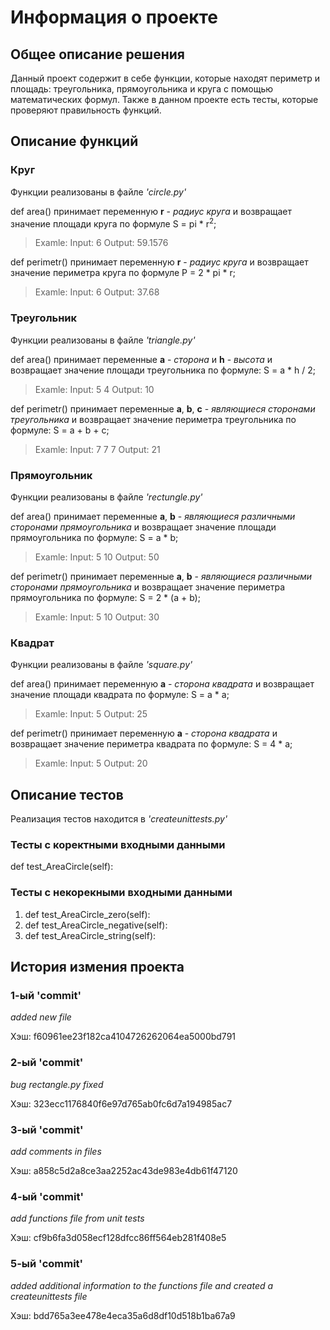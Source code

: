# Информация о проекте
	
## Общее описание решения
	
Данный проект содержит в себе функции, которые находят периметр и площадь: треугольника, прямоугольника и круга с помощью математических формул. Также в данном проекте есть тесты, которые проверяют правильность функций.
	
## Описание функций
	
### Круг
	
Функции реализованы в файле *'circle.py'*

def area() принимает переменную **r** - *радиус круга* и возвращает значение площади круга по формуле S = pi * r<sup>2</sup>;
> Examle: 
> Input: 6
> Output: 59.1576
	
def perimetr() принимает переменную **r** - *радиус круга* и возвращает значение периметра круга по формуле P = 2 * pi * r;
> Examle:
> Input: 6
> Output: 37.68
	
### Треугольник 
	
Функции реализованы в файле *'triangle.py'*

def area() принимает переменные **a** - *сторона* и **h** - *высота* и возвращает значение площади треугольника по формуле: S = a * h / 2;
> Examle:
> Input: 5 4
> Output: 10
	
def perimetr() принимает переменные **a**, **b**, **c** - *являющиеся сторонами треугольника* и возвращает значение периметра треугольника по формуле: S = a + b + c;
> Examle:
> Input: 7 7 7
> Output: 21
	
### Прямоугольник 
	
Функции реализованы в файле *'rectungle.py'*

def area() принимает переменные **a**, **b** - *являющиеся различными сторонами прямоугольника* и возвращает значение площади прямоугольника по формуле: S = a * b;
> Examle:
> Input: 5 10
> Output: 50
	
def perimetr() принимает переменные **a**, **b** - *являющиеся различными сторонами прямоугольника* и возвращает значение периметра прямоугольника по формуле: S = 2 * (a + b);
> Examle:
> Input: 5 10
> Output: 30

### Квадрат
	
Функции реализованы в файле *'square.py'*

def area() принимает переменную **a** - *сторона квадрата* и возвращает значение площади квадрата по формуле: S = a * a;
> Examle:
> Input: 5
> Output: 25
	
def perimetr() принимает переменную **a** - *сторона квадрата* и возвращает значение периметра квадрата по формуле: S = 4 * a;
> Examle: 
> Input: 5 
> Output: 20

## Описание тестов

Реализация тестов находится в *'createunittests.py'*

### Тесты с коректными входными данными

def test_AreaCircle(self):

### Тесты с некорекными входными данными

1. def test_AreaCircle_zero(self):
2. def test_AreaCircle_negative(self):
3. def test_AreaCircle_string(self):

## История измения проекта

### 1-ый 'commit'
	
*added new file*

Хэш: f60961ee23f182ca4104726262064ea5000bd791

### 2-ый 'commit'
	
*bug rectangle.py fixed*
	
Хэш: 323ecc1176840f6e97d765ab0fc6d7a194985ac7
	
### 3-ый 'commit'
	
*add comments in files*
	
Хэш:  a858c5d2a8ce3aa2252ac43de983e4db61f47120

### 4-ый 'commit'

*add functions file from unit tests*

Хэш:  cf9b6fa3d058ecf128dfcc86ff564eb281f408e5

### 5-ый 'commit'

*added additional information to the functions file and created a createunittests file*

Хэш:  bdd765a3ee478e4eca35a6d8df10d518b1ba67a9